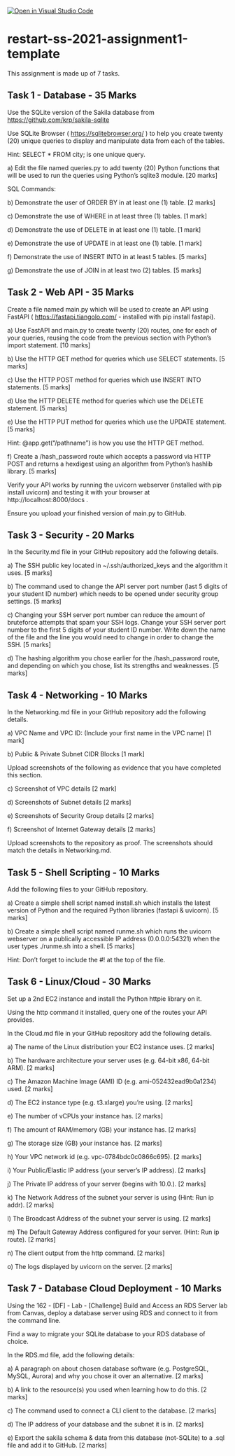 [![Open in Visual Studio Code](https://classroom.github.com/assets/open-in-vscode-f059dc9a6f8d3a56e377f745f24479a46679e63a5d9fe6f495e02850cd0d8118.svg)](https://classroom.github.com/online_ide?assignment_repo_id=6818706&assignment_repo_type=AssignmentRepo)
# restart-ss-2021-assignment1-template

This assignment is made up of 7 tasks.

## Task 1 - Database - 35 Marks

Use the SQLite version of the Sakila database from https://github.com/krp/sakila-sqlite 

Use SQLite Browser ( https://sqlitebrowser.org/ ) to help you create twenty (20) unique queries to display and manipulate data from each of the tables. 

Hint: SELECT * FROM city; is one unique query. 

a) Edit the file named queries.py to add twenty (20) Python functions that will be used to run the queries using Python’s sqlite3 module.  [20 marks] 

SQL Commands: 

b) Demonstrate the user of ORDER BY in at least one (1) table.  [2 marks] 

c) Demonstrate the use of WHERE in at least three (1) tables.  [1 mark] 

d) Demonstrate the use of DELETE in at least one (1) table.  [1 mark] 

e) Demonstrate the use of UPDATE in at least one (1) table.  [1 mark] 

f) Demonstrate the use of INSERT INTO in at least 5 tables.  [5 marks] 

g) Demonstrate the use of JOIN in at least two (2) tables.  [5 marks] 


## Task 2 - Web API - 35 Marks

Create a file named main.py which will be used to create an API using FastAPI ( https://fastapi.tiangolo.com/ - installed with pip install fastapi). 

a) Use FastAPI and main.py to create twenty (20) routes, one for each of your queries, reusing the code from the previous section with Python’s import statement. [10 marks] 

b) Use the HTTP GET method for queries which use SELECT statements.  [5 marks] 

c) Use the HTTP POST method for queries which use INSERT INTO statements.  [5 marks] 

d) Use the HTTP DELETE method for queries which use the DELETE statement.  [5 marks] 

e) Use the HTTP PUT method for queries which use the UPDATE statement.  [5 marks] 

Hint: @app.get(“/pathname”) is how you use the HTTP GET method. 

f) Create a /hash_password route which accepts a password via HTTP POST and returns a hexdigest using an algorithm from Python’s hashlib library.  [5 marks] 

 

Verify your API works by running the uvicorn webserver (installed with pip install uvicorn) and testing it with your browser at http://localhost:8000/docs . 

Ensure you upload your finished version of main.py to GitHub. 


## Task 3 - Security - 20 Marks

In the Security.md file in your GitHub repository add the following details. 

a) The SSH public key located in ~/.ssh/authorized_keys and the algorithm it uses.  [5 marks] 

b) The command used to change the API server port number (last 5 digits of your student ID number) which needs to be opened under security group settings.  [5 marks] 

c) Changing your SSH server port number can reduce the amount of bruteforce attempts that spam your SSH logs. Change your SSH server port number to the first 5 digits of your student ID number. Write down the name of the file and the line you would need to change in order to change the SSH. [5 marks] 

d) The hashing algorithm you chose earlier for the /hash_password route, and depending on which you chose, list its strengths and weaknesses.  [5 marks] 
    
    
    
## Task 4 - Networking - 10 Marks

In the Networking.md file in your GitHub repository add the following details. 

a) VPC Name and VPC ID: (Include your first name in the VPC name)  [1 mark] 

b) Public & Private Subnet CIDR Blocks [1 mark] 

Upload screenshots of the following as evidence that you have completed this section. 

c) Screenshot of VPC details  [2 mark] 

d) Screenshots of Subnet details  [2 marks] 

e) Screenshots of Security Group details  [2 marks] 

f) Screenshot of Internet Gateway details  [2 marks] 

Upload screenshots to the repository as proof. The screenshots should match the details in Networking.md. 


## Task 5 - Shell Scripting - 10 Marks

Add the following files to your GitHub repository. 

a) Create a simple shell script named install.sh which installs the latest version of Python and the required Python libraries (fastapi & uvicorn).  [5 marks] 

b) Create a simple shell script named runme.sh which runs the uvicorn webserver on a publically accessible IP address (0.0.0.0:54321) when the user types ./runme.sh into a shell.  [5 marks] 

Hint: Don’t forget to include the #! at the top of the file. 


## Task 6 - Linux/Cloud - 30 Marks

Set up a 2nd EC2 instance and install the Python httpie library on it. 

Using the http command it installed, query one of the routes your API provides. 

In the Cloud.md file in your GitHub repository add the following details. 

a) The name of the Linux distribution your EC2 instance uses.  [2 marks] 

b) The hardware architecture your server uses (e.g. 64-bit x86, 64-bit ARM).  [2 marks] 

c) The Amazon Machine Image (AMI) ID (e.g. ami-052432ead9b0a1234) used.  [2 marks] 

d) The EC2 instance type (e.g. t3.xlarge) you’re using.  [2 marks] 

e) The number of vCPUs your instance has.  [2 marks] 

f) The amount of RAM/memory (GB) your instance has.  [2 marks] 

g) The storage size (GB) your instance has.  [2 marks] 

h) Your VPC network id (e.g. vpc-0784bdc0c0866c695).  [2 marks] 

i) Your Public/Elastic IP address (your server’s IP address). [2 marks] 

j) The Private IP address of your server (begins with 10.0.). [2 marks] 

k) The Network Address of the subnet your server is using (Hint: Run ip addr).  [2 marks] 

l) The Broadcast Address of the subnet your server is using. [2 marks] 

m) The Default Gateway Address configured for your server. (Hint: Run ip route).  [2 marks] 

n) The client output from the http command.  [2 marks] 

o) The logs displayed by uvicorn on the server.  [2 marks] 


## Task 7 - Database Cloud Deployment - 10 Marks

Using the 162 - [DF] - Lab - [Challenge] Build and Access an RDS Server lab from Canvas, deploy a database server using RDS and connect to it from the command line. 

Find a way to migrate your SQLite database to your RDS database of choice. 

In the RDS.md file, add the following details: 

a) A paragraph on about chosen database software (e.g. PostgreSQL, MySQL, Aurora) and why you chose it over an alternative.  [2 marks] 

b) A link to the resource(s) you used when learning how to do this.  [2 marks] 

c) The command used to connect a CLI client to the database.  [2 marks] 

d) The IP address of your database and the subnet it is in.  [2 marks] 

e) Export the sakila schema & data from this database (not-SQLite) to a .sql file and add it to GitHub.  [2 marks] 


